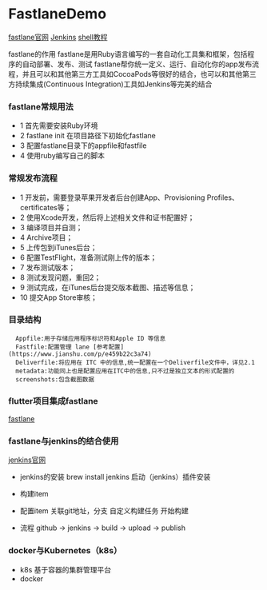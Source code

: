 # FastlaneDemo

[fastlane官网](https://docs.fastlane.tools/)
[Jenkins](https://www.jenkins.io/)
[shell教程](https://www.runoob.com/linux/linux-shell.html)

fastlane的作用
       fastlane是用Ruby语言编写的一套自动化工具集和框架，包括程序的自动部署、发布、测试
       fastlane帮你统一定义、运行、自动化你的app发布流程，并且可以和其他第三方工具如CocoaPods等很好的结合，也可以和其他第三方持续集成(Continuous Integration)工具如Jenkins等完美的结合

### fastlane常规用法

- 1 首先需要安装Ruby环境 
- 2 fastlane init 在项目路径下初始化fastlane
- 3 配置fastlane目录下的appfile和fastfile 
- 4 使用ruby编写自己的脚本


### 常规发布流程
 - 1  开发前，需要登录苹果开发者后台创建App、Provisioning Profiles、certificates等；
 - 2  使用Xcode开发，然后将上述相关文件和证书配置好；
 - 3  编译项目并自测；
 - 4  Archive项目；
 - 5  上传包到iTunes后台；
 - 6  配置TestFlight，准备测试刚上传的版本；
 - 7  发布测试版本；
 - 8  测试发现问题，重回2；
 - 9  测试完成，在iTunes后台提交版本截图、描述等信息；
 - 10 提交App Store审核；

### 目录结构
      Appfile:用于存储应用程序标识符和Apple ID 等信息 
      Fastfile:配置管理 lane [参考配置](https://www.jianshu.com/p/e459b22c3a74)
      Deliverfile:将应用在 ITC 中的信息,统一配置在一个Deliverfile文件中，详见2.1
      metadata:功能同上也是配置应用在ITC中的信息,只不过是独立文本的形式配置的
      screenshots:包含截图数据


### flutter项目集成fastlane
   [fastlane](https://flutter.dev/docs/deployment/cd)

### fastlane与jenkins的结合使用
 [jenkins官网](https://docs.fastlane.tools/best-practices/continuous-integration/jenkins/#jenkins-integration)

  - jenkins的安装 brew install jenkins 启动（jenkins）插件安装
  - 构建item
  - 配置item 关联git地址，分支  自定义构建任务 开始构建

  - 流程
    github -> jenkins -> build -> upload -> publish




### docker与Kubernetes（k8s）

   - k8s 基于容器的集群管理平台
   - docker 